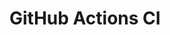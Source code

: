 # GitHub Actions CI











































































































































































































































































































































































































































































































































































































































































































































































































































































































































































































































































































































































































































































































































































































































































































































































































































































































































































